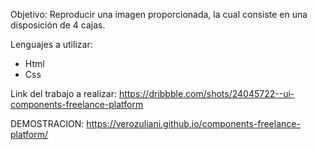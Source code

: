 Objetivo:
Reproducir una imagen proporcionada, la cual consiste en una disposición de 4 cajas.

Lenguajes a utilizar:  
* Html
* Css

Link del trabajo a realizar:
  https://dribbble.com/shots/24045722--ui-components-freelance-platform

DEMOSTRACION:
  https://verozuliani.github.io/components-freelance-platform/
  

